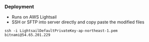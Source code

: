 ### Deployment

- Runs on AWS Lightsail
- SSH or SFTP into server directly and copy paste the modified files

`ssh -i LightsailDefaultPrivateKey-ap-northeast-1.pem bitnami@54.65.201.229`
